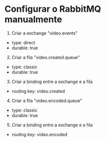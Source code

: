 # Configurar o RabbitMQ manualmente

1. Criar a exchange "video.events"
- type: direct
- durable: true

2. Criar a fila "video.created.queue"
- type: classic
- durable: true

3. Criar a binding entre a exchange e a fila
- routing key: video.created

4. Criar a fila "video.encoded.queue"
- type: classic
- durable: true

5. Criar a binding entre a exchange e a fila
- routing key: video.encoded
